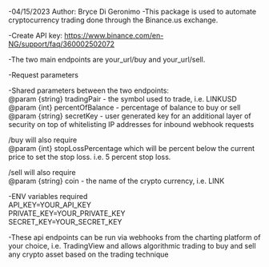 -04/15/2023 Author: Bryce Di Geronimo
-This package is used to automate cryptocurrency trading done through the Binance.us exchange.

-Create API key: https://www.binance.com/en-NG/support/faq/360002502072

-The two main endpoints are your_url/buy and your_url/sell. 

-Request parameters

-Shared parameters between the two endpoints:  
 @param {string} tradingPair - the symbol used to trade, i.e. LINKUSD  
 @param {int} percentOfBalance - percentage of balance to buy or sell  
 @param {string} secretKey - user generated key for an additional layer of security on top of whitelisting IP addresses for inbound webhook requests


/buy will also require  
@param {int} stopLossPercentage which will be percent below the current price to set the stop loss. i.e. 5 percent stop loss.

/sell will also require  
@param {string} coin - the name of the crypto currency, i.e. LINK

-ENV variables required  
API_KEY=YOUR_API_KEY  
PRIVATE_KEY=YOUR_PRIVATE_KEY  
SECRET_KEY=YOUR_SECRET_KEY

-These api endpoints can be run via webhooks from the charting platform of your choice, i.e. TradingView and allows algorithmic trading to buy and sell any crypto asset based on the trading technique